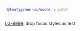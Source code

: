 ```yaml
---
'@leafygreen-ui/modal': patch
---
```


[LG-9999](https://jira.mongodb.org/browse/LG-9999): drop focus styles as test
